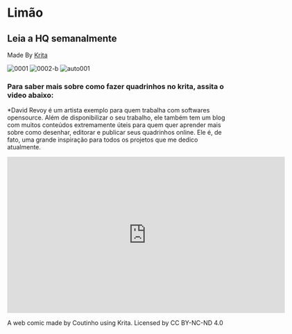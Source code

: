 <head><meta charset="utf-8" name="viewport" 
        content= "width=device-width, initial-scale=1.0">
        <link rel="stylesheet" href="style.css">
</Head>

# Limão

## Leia a HQ semanalmente
Made By [Krita](https://www.krita.org)

![0001](https://user-images.githubusercontent.com/88214445/127722384-7e12040a-b165-459f-b0ee-78bea1ccfc66.jpg)
![0002-b](https://user-images.githubusercontent.com/88214445/127722437-d45d8c42-7cd7-4582-aac5-709b623e7fab.jpg)
![auto001](https://user-images.githubusercontent.com/88214445/127742194-2c34486d-995c-4e08-a873-f8c9a199db06.jpg)


### Para saber mais sobre como fazer quadrinhos no krita, assita o video abaixo:
<p text-align="justify"> *David Revoy é um artista exemplo para quem trabalha com softwares opensource. Além de disponibilizar o seu trabalho, ele também tem um blog com muitos conteúdos extremamente úteis para quem quer aprender mais sobre como desenhar, editorar e publicar seus quadrinhos online. Ele é, de fato, uma grande inspiração para todos os projetos que me dedico atualmente. </p> 

<div class="video-container">
	<iframe width="640" height="360" src="https://www.youtube.com/embed/A7olKdIEtNQ" frameborder="0" allowfullscreen></iframe>
</div>

A web comic made by Coutinho using Krita.
Licensed by CC BY-NC-ND 4.0  

